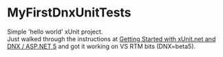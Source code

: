 # MyFirstDnxUnitTests
Simple 'hello world' xUnit project.  
Just walked through the instructions at [Getting Started with xUnit.net and DNX / ASP.NET 5](http://xunit.github.io/docs/getting-started-dnx.html) and got it working on VS RTM bits (DNX=beta5).
